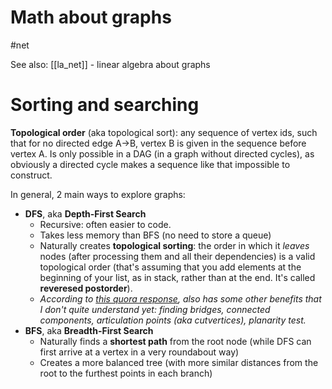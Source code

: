 # Math about graphs
#net

See also: [[la_net]] - linear algebra about graphs

# Sorting and searching
**Topological order** (aka topological sort): any sequence of vertex ids, such that for no directed edge A→B, vertex B is given in the sequence before vertex A. Is only possible in a DAG (in a graph without directed cycles), as obviously a directed cycle makes a sequence like that impossible to construct.

In general, 2 main ways to explore graphs:
* **DFS**, aka **Depth-First Search**
    * Recursive: often easier to code.
    * Takes less memory than BFS (no need to store a queue)
    * Naturally creates **topological sorting**: the order in which it _leaves_ nodes (after processing them and all their dependencies) is a valid topological order (that's assuming that you add elements at the beginning of your list, as in stack, rather than at the end. It's called **reveresed postorder**).
    * _According to [this quora response](https://www.quora.com/What-are-the-advantages-of-using-BFS-over-DFS-or-using-DFS-over-BFS-What-are-the-applications-and-downsides-of-each), also has some other benefits that I don't quite understand yet: finding bridges, connected components, articulation points (aka cutvertices), planarity test._
* **BFS**, aka **Breadth-First Search**
    * Naturally finds a **shortest path** from the root node (while DFS can first arrive at a vertex in a very roundabout way)
    * Creates a more balanced tree (with more similar distances from the root to the furthest points in each branch)

